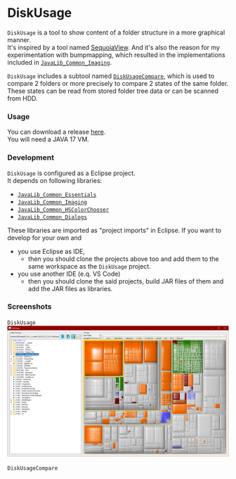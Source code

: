 # DiskUsage
`DiskUsage` is a tool to show content of a folder structure in a more graphical manner.  
It's inspired by a tool named [SequoiaView](https://sequoiaview.de.softonic.com/). And it's also the reason for my experimentation with bumpmapping, which resulted in the implementations included in [`JavaLib_Common_Imaging`](https://github.com/Hendrik2319/JavaLib_Common_Imaging).

`DiskUsage` includes a subtool named [`DiskUsageCompare`](https://github.com/Hendrik2319/DiskUsage/blob/master/src/net/schwarzbaer/java/tools/diskusagecompare/DiskUsageCompare.java), which is used to compare 2 folders or more precisely to compare 2 states of the same folder. These states can be read from stored folder tree data or can be scanned from HDD.

### Usage
You can download a release [here](https://github.com/Hendrik2319/DiskUsage/releases).  
You will need a JAVA 17 VM.

### Development
`DiskUsage` is configured as a Eclipse project.  
It depends on following libraries:
* [`JavaLib_Common_Essentials`](https://github.com/Hendrik2319/JavaLib_Common_Essentials)
* [`JavaLib_Common_Imaging`](https://github.com/Hendrik2319/JavaLib_Common_Imaging)
* [`JavaLib_Common_HSColorChooser`](https://github.com/Hendrik2319/JavaLib_Common_HSColorChooser)
* [`JavaLib_Common_Dialogs`](https://github.com/Hendrik2319/JavaLib_Common_Dialogs)

These libraries are imported as "project imports" in Eclipse. 
If you want to develop for your own and
* you use Eclipse as IDE,
	* then you should clone the projects above too and add them to the same workspace as the `DiskUsage` project.
* you use another IDE (e.q. VS Code)
	* then you should clone the said projects, build JAR files of them and add the JAR files as libraries.

### Screenshots
`DiskUsage`
![Screenshot 1](/github/screenshot1.png)

`DiskUsageCompare`
